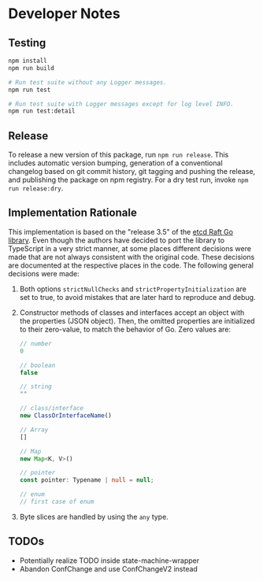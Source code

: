 # Developer Notes

## Testing

```sh
npm install
npm run build

# Run test suite without any Logger messages.
npm run test

# Run test suite with Logger messages except for log level INFO.
npm run test:detail
```

## Release

To release a new version of this package, run `npm run release`. This includes
automatic version bumping, generation of a conventional changelog based on git
commit history, git tagging and pushing the release, and publishing the package
on npm registry. For a dry test run, invoke `npm run release:dry`.

## Implementation Rationale

This implementation is based on the "release 3.5" of the [etcd Raft Go
library](https://github.com/etcd-io/etcd/tree/main/raft). Even though the
authors have decided to port the library to TypeScript in a very strict manner,
at some places different decisions were made that are not always consistent with
the original code. These decisions are documented at the respective places in
the code. The following general decisions were made:

1. Both options `strictNullChecks` and `strictPropertyInitialization` are set to
   true, to avoid mistakes that are later hard to reproduce and debug.
2. Constructor methods of classes and interfaces accept an object with the
   properties (JSON object). Then, the omitted properties are initialized to
   their zero-value, to match the behavior of Go. Zero values are:

    ```typescript
    // number
    0

    // boolean
    false

    // string
    ""

    // class/interface
    new ClassOrInterfaceName()

    // Array
    []

    // Map
    new Map<K, V>()

    // pointer
    const pointer: Typename | null = null;

    // enum
    // first case of enum
    ```

3. Byte slices are handled by using the `any` type.

## TODOs

- Potentially realize TODO inside state-machine-wrapper
- Abandon ConfChange and use ConfChangeV2 instead
